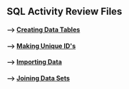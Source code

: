 ## SQL Activity Review Files 

#### --> [Creating Data Tables](https://github.com/Mun-Min/ASU_2022_Bootcamp/tree/master/Activity_Files/07-SQL/1/Activities/02-Ins_Creating_Tables/Solved)

#### --> [Making Unique ID's](https://github.com/Mun-Min/ASU_2022_Bootcamp/tree/master/Activity_Files/07-SQL/1/Activities/04-Ins_Values_of_Uniques/Solved)

#### --> [Importing Data](https://github.com/Mun-Min/ASU_2022_Bootcamp/tree/master/Activity_Files/07-SQL/1/Activities/06-Ins_Importing_Data/Solved)

#### --> [Joining Data Sets](https://github.com/Mun-Min/ASU_2022_Bootcamp/tree/master/Activity_Files/07-SQL/1/Activities/09-Ins_Joins/Solved)